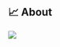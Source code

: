 ## 📈 About
<div>
  <!img height="165" align="left" src="https://github-readme-stats.vercel.app/api?username=agamchug&show_icons=true&theme=graywhite" />
  <img src="https://github-readme-stats.vercel.app/api/top-langs/?username=agamchug&layout=compact&show_icons=true&theme=graywhite" />
</div>
